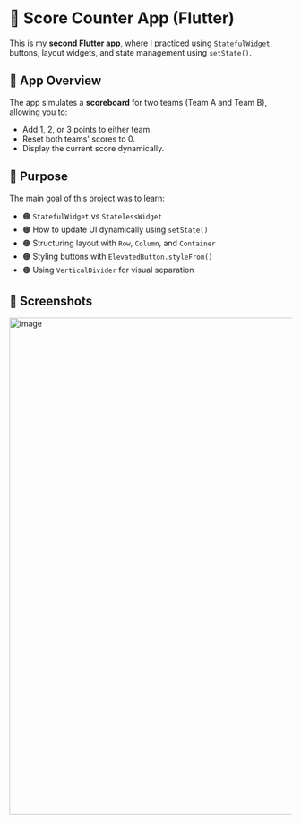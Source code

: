 # 🏀 Score Counter App (Flutter)

This is my **second Flutter app**, where I practiced using `StatefulWidget`, buttons, layout widgets, and state management using `setState()`.

## 📱 App Overview

The app simulates a **scoreboard** for two teams (Team A and Team B), allowing you to:
- Add 1, 2, or 3 points to either team.
- Reset both teams' scores to 0.
- Display the current score dynamically.

## 🎯 Purpose

The main goal of this project was to learn:

- 🟠 `StatefulWidget` vs `StatelessWidget`
- 🟠 How to update UI dynamically using `setState()`
- 🟠 Structuring layout with `Row`, `Column`, and `Container`
- 🟠 Styling buttons with `ElevatedButton.styleFrom()`
- 🟠 Using `VerticalDivider` for visual separation

## 📸 Screenshots

<img width="571" height="888" alt="image" src="https://github.com/user-attachments/assets/436c32a5-de59-40d4-99e1-38c1f19a6f83" />
